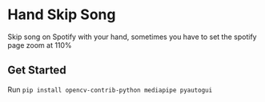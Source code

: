 # Hand Skip Song

Skip song on Spotify with your hand, sometimes you have to set the spotify page zoom at 110%

## Get Started

Run ```pip install opencv-contrib-python mediapipe pyautogui```